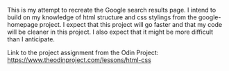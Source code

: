 This is my attempt to recreate the Google search results page. I intend to build on my knowledge of html structure and css stylings from the google-homepage project. I expect that this project will go faster and that my code will be cleaner in this project. I also expect that it might be more difficult than I anticipate.

Link to the project assignment from the Odin Project: https://www.theodinproject.com/lessons/html-css